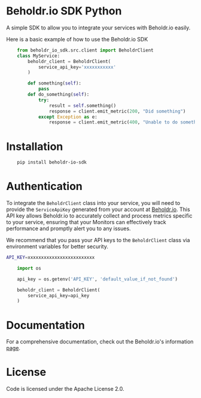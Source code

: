# Beholdr.io SDK Python
A simple SDK to allow you to integrate your services with Beholdr.io easily.


Here is a basic example of how to use the Beholdr.io SDK

```python
    from beholdr_io_sdk.src.client import BeholdrClient
    class MyService:
        beholdr_client = BeholdrClient(
            service_api_key='xxxxxxxxxxx'
        )

        def something(self):
            pass
        def do_something(self):
            try:
                result = self.something() 
                response = client.emit_metric(200, "Did something")
            except Exception as e:
                response = client.emit_metric(400, "Unable to do something.")
```


# Installation
``` bash
    pip install beholdr-io-sdk
```

# Authentication
To integrate the `BeholdrClient` class into your service, you will need to provide the `ServiceApiKey` generated from your account at [Beholdr.io](https://beholdr.io). This API key allows Beholdr.io to accurately collect and process metrics specific to your service, ensuring that your Monitors can effectively track performance and promptly alert you to any issues.

We recommend that you pass your API keys to the `BeholdrClient` class via environment variables for better security.

``` bash
API_KEY=xxxxxxxxxxxxxxxxxxxxxxxxx

```

``` python
    import os

    api_key = os.getenv('API_KEY', 'default_value_if_not_found')

    beholdr_client = BeholdrClient(
        service_api_key=api_key
    )
```


# Documentation
For a comprehensive documentation, check out the Beholdr.io's information [page](https://beholdr.io/info).


# License
Code is licensed under the Apache License 2.0.